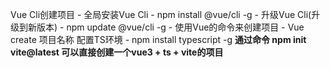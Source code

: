 Vue Cli创建项目
    - 全局安装Vue Cli
        - npm install @vue/cli -g
    - 升级Vue Cli(升级到新版本)
        - npm update @vue/cli -g
    - 使用Vue的命令来创建项目
        - Vue create 项目名称
配置TS环境
    - npm install typescript -g
**通过命令 npm init vite@latest 可以直接创建一个vue3 + ts + vite的项目**